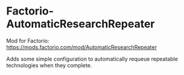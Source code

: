 # Factorio-AutomaticResearchRepeater

Mod for Factorio: https://mods.factorio.com/mod/AutomaticResearchRepeater


Adds some simple configuration to automatically requeue repeatable technologies when they complete.
